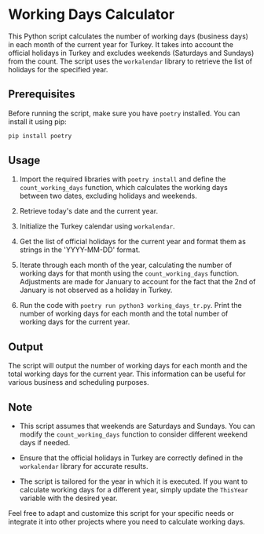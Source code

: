 # Working Days Calculator

This Python script calculates the number of working days (business days) in each month of the current year for Turkey. It takes into account the official holidays in Turkey and excludes weekends (Saturdays and Sundays) from the count. The script uses the `workalendar` library to retrieve the list of holidays for the specified year.

## Prerequisites

Before running the script, make sure you have `poetry` installed. You can install it using pip:

```bash
pip install poetry
```

## Usage

1. Import the required libraries with `poetry install` and define the `count_working_days` function, which calculates the working days between two dates, excluding holidays and weekends.

2. Retrieve today's date and the current year.

3. Initialize the Turkey calendar using `workalendar`.

4. Get the list of official holidays for the current year and format them as strings in the 'YYYY-MM-DD' format.

5. Iterate through each month of the year, calculating the number of working days for that month using the `count_working_days` function. Adjustments are made for January to account for the fact that the 2nd of January is not observed as a holiday in Turkey.

6. Run the code with `poetry run python3 working_days_tr.py`. Print the number of working days for each month and the total number of working days for the current year.

## Output

The script will output the number of working days for each month and the total working days for the current year. This information can be useful for various business and scheduling purposes.

## Note

- This script assumes that weekends are Saturdays and Sundays. You can modify the `count_working_days` function to consider different weekend days if needed.

- Ensure that the official holidays in Turkey are correctly defined in the `workalendar` library for accurate results.

- The script is tailored for the year in which it is executed. If you want to calculate working days for a different year, simply update the `ThisYear` variable with the desired year.

Feel free to adapt and customize this script for your specific needs or integrate it into other projects where you need to calculate working days.
